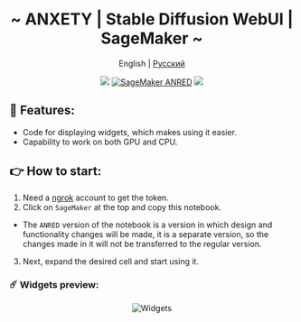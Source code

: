 <div align="center">

<h1 align="center">~ ANXETY | Stable Diffusion WebUI | SageMaker ~</h1>

English | [Русский ](./README-ru_RU.md)

</div>


<p align="center">
  <a href="https://studiolab.sagemaker.aws/import/github/anxety-solo/sd-webui-sagemaker/blob/main/notebooks/en/anxety-en.ipynb"><img src="https://img.shields.io/badge/SAGEMAKER-blue?style=for-the-badge&color=blue"></a>
  <a href="https://studiolab.sagemaker.aws/import/github/anxety-solo/sd-webui-sagemaker/blob/main/notebooks/en/anxety-en_ANRED.ipynb"><img alt="SageMaker ANRED" src="https://img.shields.io/badge/SAGEMAKER-orange?style=for-the-badge&label=ANRED&labelColor=grey&color=orange"></a>
  <a href="https://discordapp.com/users/565783561878372352"><img src="https://img.shields.io/badge/MY DISCORD-blue?style=for-the-badge&logo=discord&logoColor=white&color=blue"></a> <br>
</p>


## 🌟 Features:
  - Code for displaying widgets, which makes using it easier.
  - Capability to work on both GPU and CPU.


## 👉 How to start:
  1. Need a [ngrok](https://dashboard.ngrok.com/login) account to get the token.
  2. Click on `SageMaker` at the top and copy this notebook. <br>
  - The `ANRED` version of the notebook is a version in which design and functionality changes will be made, it is a separate version, so the changes made in it will not be transferred to the regular version.
  3. Next, expand the desired cell and start using it.


### ☄️ Widgets preview:

<div align="center">

  ![Widgets](https://github.com/anxety-solo/demo/blob/main/img/en/sagemaker-widgets-preview_en.png)  
  
</div>
